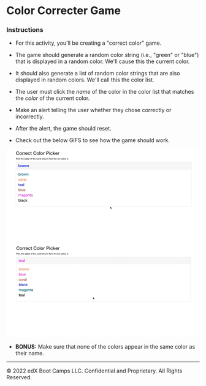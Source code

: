 # Color Correcter Game

### Instructions

* For this activity, you'll be creating a "correct color" game.

* The game should generate a random color string (i.e., "green" or "blue") that is displayed in a random color. We'll cause this the current color.

* It should also generate a list of random color strings that are also displayed in random colors. We'll call this the color list.

* The user must click the *name* of the color in the color list that matches the *color* of the current color.

* Make an alert telling the user whether they chose correctly or incorrectly.

* After the alert, the game should reset.

* Check out the below GIFS to see how the game should work.

![correct color example](images/correctColorExampleWin.gif)
![correct color example](images/correctColorExampleLose.gif)

* **BONUS:** Make sure that none of the colors appear in the same color as their name.

---

© 2022 edX Boot Camps LLC. Confidential and Proprietary. All Rights Reserved.
